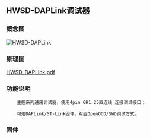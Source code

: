 ## HWSD-DAPLink调试器

### 概念图

![HWSD-DAPLink](HWSD-DAPLink.PNG)

### 原理图

 [HWSD-DAPLink.pdf](HWSD-DAPLink.pdf) 

### 功能说明

		主控系列通用调试器，使用4pin GH1.25直连线 连接调试接口；
		
		可选DAPLink/ST-Link固件，对应OpenOCD/SWD调试方式。

### 固件
